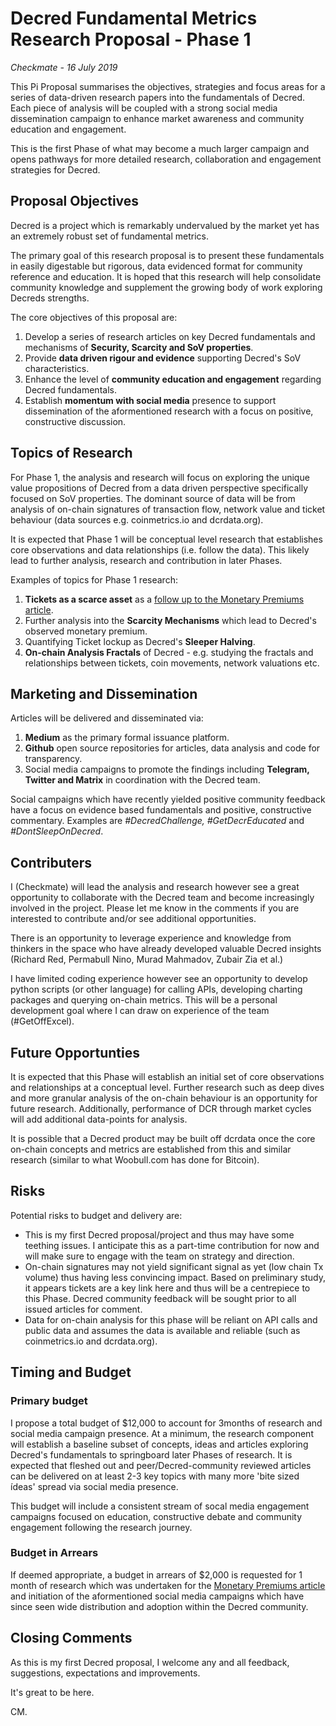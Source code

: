 # Decred Fundamental Metrics Research Proposal - Phase 1
*Checkmate - 16 July 2019*

This Pi Proposal summarises the objectives, strategies and focus areas for a series of data-driven research papers into the fundamentals of Decred. Each piece of analysis will be coupled with a strong social media dissemination campaign to enhance market awareness and community education and engagement.

This is the first Phase of what may become a much larger campaign and opens pathways for more detailed research, collaboration and engagement strategies for Decred.

## Proposal Objectives
Decred is a project which is remarkably undervalued by the market yet has an extremely robust set of fundamental metrics. 

The primary goal of this research proposal is to present these fundamentals in easily digestable but rigorous, data evidenced format for community reference and education. It is hoped that this research will help consolidate community knowledge and supplement the growing body of work exploring Decreds strengths. 

The core objectives of this proposal are:
1. Develop a series of research articles on key Decred fundamentals and mechanisms of **Security, Scarcity and SoV properties**.
2. Provide **data driven rigour and evidence** supporting Decred's SoV characteristics.
3. Enhance the level of **community education and engagement** regarding Decred fundamentals.
4. Establish **momentum with social media** presence to support dissemination of the aformentioned research with a focus on positive, constructive discussion.

## Topics of Research
For Phase 1, the analysis and research will focus on exploring the unique value propositions of Decred from a data driven perspective specifically focused on SoV properties. The dominant source of data will be from analysis of on-chain signatures of transaction flow, network value and ticket behaviour (data sources e.g. coinmetrics.io and dcrdata.org). 

It is expected that Phase 1 will be conceptual level research that establishes core observations and data relationships (i.e. follow the data). This likely lead to further analysis, research and contribution in later Phases.

Examples of topics for Phase 1 research:
1. **Tickets as a scarce asset** as a [follow up to the Monetary Premiums article](https://medium.com/@_Checkmatey_/monetary-premiums-can-altcoins-compete-with-bitcoin-54c97a92c6d4).
2. Further analysis into the **Scarcity Mechanisms** which lead to Decred's observed monetary premium.
3. Quantifying Ticket lockup as Decred's **Sleeper Halving**.
4. **On-chain Analysis Fractals** of Decred - e.g. studying the fractals and relationships between tickets, coin movements, network valuations etc.

## Marketing and Dissemination
Articles will be delivered and disseminated via:

1. **Medium** as the primary formal issuance platform.
2. **Github** open source repositories for articles, data analysis and code for transparency.
3. Social media campaigns to promote the findings including **Telegram, Twitter and Matrix** in coordination with the Decred team.

Social campaigns which have recently yielded positive community feedback have a focus on evidence based fundamentals and positive, constructive commentary. Examples are *#DecredChallenge, #GetDecrEducated* and *#DontSleepOnDecred*.

## Contributers
I (Checkmate) will lead the analysis and research however see a great opportunity to collaborate with the Decred team and become increasingly involved in the project. Please let me know in the comments if you are interested to contribute and/or see additional opportunities.

There is an opportunity to leverage experience and knowledge from thinkers in the space who have already developed valuable Decred insights (Richard Red, Permabull Nino, Murad Mahmadov, Zubair Zia et al.)

I have limited coding experience however see an opportunity to develop python scripts (or other language) for calling APIs, developing charting packages and querying on-chain metrics. This will be a personal development goal where I can draw on experience of the team (#GetOffExcel). 

## Future Opportunties
It is expected that this Phase will establish an initial set of core observations and relationships at a conceptual level. Further research such as deep dives and more granular analysis of the on-chain behaviour is an opportunity for future research. Additionally, performance of DCR through market cycles will add additional data-points for analysis.

It is possible that a Decred product may be built off dcrdata once the core on-chain concepts and metrics are established from this and similar research (similar to what Woobull.com has done for Bitcoin).

## Risks
Potential risks to budget and delivery are:
- This is my first Decred proposal/project and thus may have some teething issues. I anticipate this as a part-time contribution for now and will make sure to engage with the team on strategy and direction.
- On-chain signatures may not yield significant signal as yet (low chain Tx volume) thus having less convincing impact. Based on preliminary study, it appears tickets are a key link here and thus will be a centrepiece to this Phase. Decred community feedback will be sought prior to all issued articles for comment.
- Data for on-chain analysis for this phase will be reliant on API calls and public data and assumes the data is available and reliable (such as coinmetrics.io and dcrdata.org).

## Timing and Budget
### Primary budget
I propose a total budget of $12,000 to account for 3months of research and social media campaign presence. At a minimum, the research component will establish a baseline subset of concepts, ideas and articles exploring Decred's fundamentals to springboard later Phases of research. It is expected that fleshed out and peer/Decred-community reviewed articles can be delivered on at least 2-3 key topics with many more 'bite sized ídeas' spread via social media presence.

This budget will include a consistent stream of socal media engagement campaigns focused on education, constructive debate and community engagement following the research journey.

### Budget in Arrears
If deemed appropriate, a budget in arrears of $2,000 is requested for 1 month of research which was undertaken for the [Monetary Premiums article](https://medium.com/@_Checkmatey_/monetary-premiums-can-altcoins-compete-with-bitcoin-54c97a92c6d4) and initiation of the aformentioned social media campaigns which have since seen wide distribution and adoption within the Decred community.

## Closing Comments

As this is my first Decred proposal, I welcome any and all feedback, suggestions, expectations and improvements. 

It's great to be here.

CM.